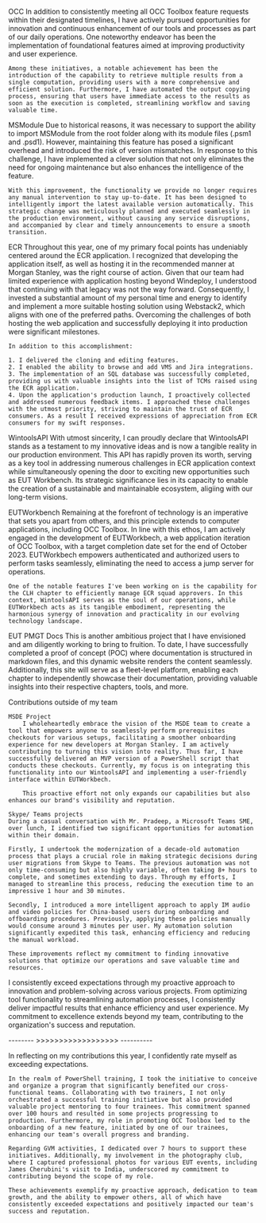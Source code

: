 OCC
    In addition to consistently meeting all OCC Toolbox feature requests within their designated timelines, I have actively pursued opportunities for innovation and continuous enhancement of our tools and processes as part of our daily operations. One noteworthy endeavor has been the implementation of foundational features aimed at improving productivity and user experience.

    Among these initiatives, a notable achievement has been the introduction of the capability to retrieve multiple results from a single computation, providing users with a more comprehensive and efficient solution. Furthermore, I have automated the output copying process, ensuring that users have immediate access to the results as soon as the execution is completed, streamlining workflow and saving valuable time.

MSModule
    Due to historical reasons, it was necessary to support the ability to import MSModule from the root folder along with its module files (.psm1 and .psd1). However, maintaining this feature has posed a significant overhead and introduced the risk of version mismatches. In response to this challenge, I have implemented a clever solution that not only eliminates the need for ongoing maintenance but also enhances the intelligence of the feature.

    With this improvement, the functionality we provide no longer requires any manual intervention to stay up-to-date. It has been designed to intelligently import the latest available version automatically. This strategic change was meticulously planned and executed seamlessly in the production environment, without causing any service disruptions, and accompanied by clear and timely announcements to ensure a smooth transition.

ECR
    Throughout this year, one of my primary focal points has undeniably centered around the ECR application. I recognized that developing the application itself, as well as hosting it in the recommended manner at Morgan Stanley, was the right course of action. Given that our team had limited experience with application hosting beyond Windeploy, I understood that continuing with that legacy was not the way forward. Consequently, I invested a substantial amount of my personal time and energy to identify and implement a more suitable hosting solution using Webstack2, which aligns with one of the preferred paths. Overcoming the challenges of both hosting the web application and successfully deploying it into production were significant milestones.

    In addition to this accomplishment:

    1. I delivered the cloning and editing features.
    2. I enabled the ability to browse and add VMS and Jira integrations.
    3. The implementation of an SQL database was successfully completed, providing us with valuable insights into the list of TCMs raised using the ECR application.
    4. Upon the application's production launch, I proactively collected and addressed numerous feedback items. I approached these challenges with the utmost priority, striving to maintain the trust of ECR consumers. As a result I received expressions of appreciation from ECR consumers for my swift responses.

WintoolsAPI
    With utmost sincerity, I can proudly declare that WintoolsAPI stands as a testament to my innovative ideas and is now a tangible reality in our production environment. This API has rapidly proven its worth, serving as a key tool in addressing numerous challenges in ECR application context while simultaneously opening the door to exciting new opportunities such as EUT Workbench. Its strategic significance lies in its capacity to enable the creation of a sustainable and maintainable ecosystem, aligiing with our long-term visions.

EUTWorkbench
    Remaining at the forefront of technology is an imperative that sets you apart from others, and this principle extends to computer applications, including OCC Toolbox. In line with this ethos, I am actively engaged in the development of EUTWorkbech, a web application iteration of OCC Toolbox, with a target completion date set for the end of October 2023. EUTWorkbech empowers authenticated and authorized users to perform tasks seamlessly, eliminating the need to access a jump server for operations.

    One of the notable features I've been working on is the capability for the CLH chapter to efficiently manage ECR squad approvers. In this context, WintoolsAPI serves as the soul of our operations, while EUTWorkbech acts as its tangible embodiment, representing the harmonious synergy of innovation and practicality in our evolving technology landscape.

EUT PMGT Docs
    This is another ambitious project that I have envisioned and am diligently working to bring to fruition. To date, I have successfully completed a proof of concept (POC) where documentation is structured in markdown files, and this dynamic website renders the content seamlessly. Additionally, this site will serve as a fleet-level platform, enabling each chapter to independently showcase their documentation, providing valuable insights into their respective chapters, tools, and more.

Contributions outside of my team

    MSDE Project
        I wholeheartedly embrace the vision of the MSDE team to create a tool that empowers anyone to seamlessly perform prerequisites checkouts for various setups, facilitating a smoother onboarding experience for new developers at Morgan Stanley. I am actively contributing to turning this vision into reality. Thus far, I have successfully delivered an MVP version of a PowerShell script that conducts these checkouts. Currently, my focus is on integrating this functionality into our WintoolsAPI and implementing a user-friendly interface within EUTWorkbech.

        This proactive effort not only expands our capabilities but also enhances our brand's visibility and reputation.

    Skype/ Teams projects
    During a casual conversation with Mr. Pradeep, a Microsoft Teams SME, over lunch, I identified two significant opportunities for automation within their domain.

    Firstly, I undertook the modernization of a decade-old automation process that plays a crucial role in making strategic decisions during user migrations from Skype to Teams. The previous automation was not only time-consuming but also highly variable, often taking 8+ hours to complete, and sometimes extending to days. Through my efforts, I managed to streamline this process, reducing the execution time to an impressive 1 hour and 30 minutes.

    Secondly, I introduced a more intelligent approach to apply IM audio and video policies for China-based users during onboarding and offboarding procedures. Previously, applying these policies manually would consume around 3 minutes per user. My automation solution significantly expedited this task, enhancing efficiency and reducing the manual workload.

    These improvements reflect my commitment to finding innovative solutions that optimize our operations and save valuable time and resources.


I consistently exceed expectations through my proactive approach to innovation and problem-solving across various projects. From optimizing tool functionality to streamlining automation processes, I consistently deliver impactful results that enhance efficiency and user experience. My commitment to excellence extends beyond my team, contributing to the organization's success and reputation.

-------- >>>>>>>>>>>>>>>>>> ----------

In reflecting on my contributions this year, I confidently rate myself as exceeding expectations.

    In the realm of PowerShell training, I took the initiative to conceive and organize a program that significantly benefited our cross-functional teams. Collaborating with two trainers, I not only orchestrated a successful training initiative but also provided valuable project mentoring to four trainees. This commitment spanned over 100 hours and resulted in some projects progressing to production. Furthermore, my role in promoting OCC Toolbox led to the onboarding of a new feature, initiated by one of our trainees, enhancing our team's overall progress and branding.

    Regarding GVM activities, I dedicated over 7 hours to support these initiatives. Additionally, my involvement in the photography club, where I captured professional photos for various EUT events, including James Cherubini's visit to India, underscored my commitment to contributing beyond the scope of my role.

    These achievements exemplify my proactive approach, dedication to team growth, and the ability to empower others, all of which have consistently exceeded expectations and positively impacted our team's success and reputation.
